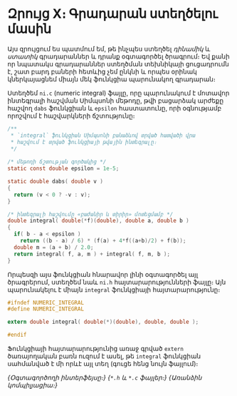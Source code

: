 # Զրույց X։ Գրադարան ստեղծելու մասին

Այս զրույցում ես պատմում եմ, թե ինչպես ստեղծել _դինամիկ_ և _ստատիկ_ գրադարաններ և դրանք օգտագործել ծրագրում։ Եվ քանի որ նպատակս գրադարաններ ստեղծման տեխնիկայի ցուցադրումն է, շատ բարդ բաների հետևից չեմ ընկնի և որպես օրինակ կներկայացնեմ միայն մեկ ֆունկցիա պարունակող գրադարան։ 

Ստեղծեմ `ni.c` (numeric integral) ֆայլը, որը պարունակում է մոտավոր ինտեգրալի հաշվման Սիմպսոնի մեթոդը, թվի բացարձակ արժեքը հաշվող `dabs` ֆունկցիան և `epsilon` հաստատունը, որի օգնությամբ որոշվում է հաշվարկների ճշտությունը։

```c
/**
 * `integral` ֆունկցիան Սիմպսոնի բանաձևով տրված հատվածի վրա 
 * հաշվում է տրված ֆունկցիայի թվային ինտեգրալը։
 */
 
/* մեթոդի ճշտության գործակից */
static const double epsilon = 1e-5;

static double dabs( double v )
{
  return (v < 0 ? -v : v);
}

/* ինտեգրալի հաշվումը «բաժանիր և տիրիր» մոտեցմամբ */
double integral( double(*f)(double), double a, double b )
{
  if( b - a < epsilon )
    return ((b - a) / 6) * (f(a) + 4*f((a+b)/2) + f(b));
  double m = (a + b) / 2.0;
  return integral( f, a, m ) + integral( f, m, b );
}
```

Որպեսզի այս ֆունկցիան հնարավոր լինի օգտագործել այլ ծրագրերում, ստեղծեմ նաև `ni.h` հայտարարությունների ֆայլը։ Այն պարունակելու է միայն `integral` ֆունկցիայի հայտարարությունը։ 

```c
#ifndef NUMERIC_INTEGRAL
#define NUMERIC_INTEGRAL

extern double integral( double(*)(double), double, double );

#endif
```

Ֆունկցիայի հայտարարությունից առաջ գրված `extern` ծառայողական բառն ուզում է ասել, թե `integral` ֆունկցիան սահմանված է մի որևէ այլ տեղ (գուցե հենց նույն ֆայլում)։ 


_{Օգտագործողի ինտերֆեյսը։}_
_{`*.հ` և `*.c` ֆայլեր։}_
_{Առանձին կոմպիլյացիա։}_

